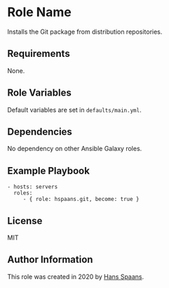 Role Name
=========

Installs the Git package from distribution repositories.

Requirements
------------

None.

Role Variables
--------------

Default variables are set in `defaults/main.yml`.

Dependencies
------------

No dependency on other Ansible Galaxy roles.

Example Playbook
----------------

    - hosts: servers
      roles:
         - { role: hspaans.git, become: true }

License
-------

MIT

Author Information
------------------

This role was created in 2020 by [Hans Spaans](https://github.com/hspaans).
